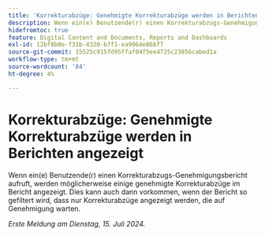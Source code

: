 ```yaml
---
title: 'Korrekturabzüge: Genehmigte Korrekturabzüge werden in Berichten angezeigt'
description: Wenn ein(e) Benutzende(r) einen Korrekturabzugs-Genehmigungsbericht aufruft, werden möglicherweise einige genehmigte Korrekturabzüge im Bericht angezeigt. Dies kann auch dann vorkommen, wenn der Bericht so gefiltert wird, dass nur Korrekturabzüge angezeigt werden, die auf Genehmigung warten.
hidefromtoc: true
feature: Digital Content and Documents, Reports and Dashboards
exl-id: 12bf8b0e-f31b-4320-b7f1-ea9964e86bf7
source-git-commit: 15525c915fd95ffaf04f5ee4725c23856cabed1a
workflow-type: tm+mt
source-wordcount: '84'
ht-degree: 4%

---
```


# Korrekturabzüge: Genehmigte Korrekturabzüge werden in Berichten angezeigt

<!--

>[!NOTE]
>
>This issue has been closed because it is not an issue.
-->

Wenn ein(e) Benutzende(r) einen Korrekturabzugs-Genehmigungsbericht aufruft, werden möglicherweise einige genehmigte Korrekturabzüge im Bericht angezeigt. Dies kann auch dann vorkommen, wenn der Bericht so gefiltert wird, dass nur Korrekturabzüge angezeigt werden, die auf Genehmigung warten.

_Erste Meldung am Dienstag, 15. Juli 2024._
